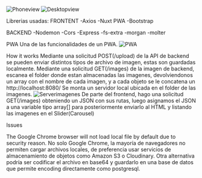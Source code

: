 ![Phoneview](https://res.cloudinary.com/didqnjtpy/image/upload/v1633119092/1_zcpzqu.png) ![Desktopview](https://res.cloudinary.com/didqnjtpy/image/upload/v1633119093/2_mmg4gi.gif)

Librerias usadas: 
FRONTENT
-Axios
-Nuxt PWA
-Bootstrap

BACKEND
-Nodemon
-Cors
-Express
-fs-extra
-morgan
-molter

PWA
Una de las funcionalidades de un PWA.
![PWA](https://res.cloudinary.com/didqnjtpy/image/upload/v1633119092/3_ewpx7d.png)

How it works
Mediante una solicitud POST(/upload) de la API de backend se pueden enviar distintos tipos de archivo de imagen, estas son guardadas localmente.
Mediante una solicitud GET(/images) de la imagen de backend, escanea el folder donde estan almacenadas las imagenes, devolviendonos un array con el nombre de cada imagen, y a cada objeto se le concatena un http://localhost:8080/
Se monta un servidor local ubicada en el folder de las imagenes.
![Serverimagenes](https://res.cloudinary.com/didqnjtpy/image/upload/v1633119666/4_yyyfum.png)
De parte del frontend, hago una solicitud GET(/images) obteniendo un JSON con sus rutas, luego asignamos el JSON a una variable tipo array[] para posteriormente enviarlo al HTML y listando las imagenes en el Slider(Carousel)

Issues

The Google Chrome browser will not load local file by default due to security reason. 
No solo Google Chrome, la mayoría de navegadores no permiten cargar archivos locales, de preferencia usar servicios de almacenamiento de objetos como Amazon S3 o Cloudinary.
Otra alternativa podría ser codificar el archivo en base64 y guardarlo en una base de datos que permite encoding directamente como postgresql.
